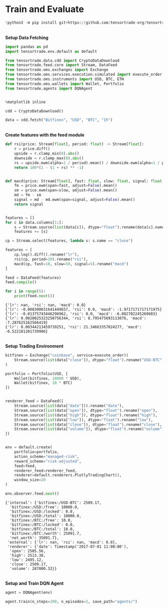 # Train and Evaluate


```python
!python3 -m pip install git+https://github.com/tensortrade-org/tensortrade.git
```

<br>**Setup Data Fetching**<br>


```python
import pandas as pd
import tensortrade.env.default as default

from tensortrade.data.cdd import CryptoDataDownload
from tensortrade.feed.core import Stream, DataFeed
from tensortrade.oms.exchanges import Exchange
from tensortrade.oms.services.execution.simulated import execute_order
from tensortrade.oms.instruments import USD, BTC, ETH
from tensortrade.oms.wallets import Wallet, Portfolio
from tensortrade.agents import DQNAgent


%matplotlib inline
```


```python
cdd = CryptoDataDownload()

data = cdd.fetch("Bitfinex", "USD", "BTC", "1h")
```

<br>**Create features with the feed module**<br>


```python
def rsi(price: Stream[float], period: float) -> Stream[float]:
    r = price.diff()
    upside = r.clamp_min(0).abs()
    downside = r.clamp_max(0).abs()
    rs = upside.ewm(alpha=1 / period).mean() / downside.ewm(alpha=1 / period).mean()
    return 100*(1 - (1 + rs) ** -1)


def macd(price: Stream[float], fast: float, slow: float, signal: float) -> Stream[float]:
    fm = price.ewm(span=fast, adjust=False).mean()
    sm = price.ewm(span=slow, adjust=False).mean()
    md = fm - sm
    signal = md - md.ewm(span=signal, adjust=False).mean()
    return signal


features = []
for c in data.columns[1:]:
    s = Stream.source(list(data[c]), dtype="float").rename(data[c].name)
    features += [s]

cp = Stream.select(features, lambda s: s.name == "close")

features = [
    cp.log().diff().rename("lr"),
    rsi(cp, period=20).rename("rsi"),
    macd(cp, fast=10, slow=50, signal=5).rename("macd")
]

feed = DataFeed(features)
feed.compile()
```


```python
for i in range(5):
    print(feed.next())
```

    {'lr': nan, 'rsi': nan, 'macd': 0.0}
    {'lr': -0.008300031641449657, 'rsi': 0.0, 'macd': -1.9717171717171975}
    {'lr': -0.01375743446296962, 'rsi': 0.0, 'macd': -6.082702245269603}
    {'lr': 0.0020025323250756344, 'rsi': 8.795475693113076, 'macd': -7.287625162566419}
    {'lr': 0.00344213459739251, 'rsi': 21.34663357024277, 'macd': -6.522181201739986}


<br>**Setup Trading Environment**<br>


```python
bitfinex = Exchange("coinbase", service=execute_order)(
    Stream.source(list(data["close"]), dtype="float").rename("USD-BTC")
)

portfolio = Portfolio(USD, [
    Wallet(bitfinex, 10000 * USD),
    Wallet(bitfinex, 10 * BTC)
])


renderer_feed = DataFeed([
    Stream.source(list(data["date"])).rename("date"),
    Stream.source(list(data["open"]), dtype="float").rename("open"),
    Stream.source(list(data["high"]), dtype="float").rename("high"),
    Stream.source(list(data["low"]), dtype="float").rename("low"),
    Stream.source(list(data["close"]), dtype="float").rename("close"),
    Stream.source(list(data["volume"]), dtype="float").rename("volume")
])


env = default.create(
    portfolio=portfolio,
    action_scheme="managed-risk",
    reward_scheme="risk-adjusted",
    feed=feed,
    renderer_feed=renderer_feed,
    renderer=default.renderers.PlotlyTradingChart(),
    window_size=20
)
```


```python
env.observer.feed.next()
```




    {'internal': {'bitfinex:/USD-BTC': 2509.17,
      'bitfinex:/USD:/free': 10000.0,
      'bitfinex:/USD:/locked': 0.0,
      'bitfinex:/USD:/total': 10000.0,
      'bitfinex:/BTC:/free': 10.0,
      'bitfinex:/BTC:/locked': 0.0,
      'bitfinex:/BTC:/total': 10.0,
      'bitfinex:/BTC:/worth': 25091.7,
      'net_worth': 35091.7},
     'external': {'lr': nan, 'rsi': nan, 'macd': 0.0},
     'renderer': {'date': Timestamp('2017-07-01 11:00:00'),
      'open': 2505.56,
      'high': 2513.38,
      'low': 2495.12,
      'close': 2509.17,
      'volume': 287000.32}}



<br>**Setup and Train DQN Agent**<br>


```python
agent = DQNAgent(env)

agent.train(n_steps=200, n_episodes=2, save_path="agents/")
```
